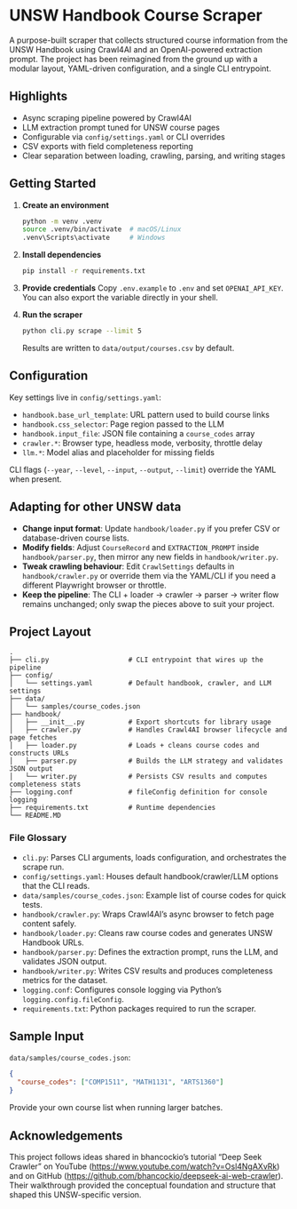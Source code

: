 # UNSW Handbook Course Scraper

A purpose-built scraper that collects structured course information from the UNSW Handbook using Crawl4AI and an OpenAI-powered extraction prompt. The project has been reimagined from the ground up with a modular layout, YAML-driven configuration, and a single CLI entrypoint.

## Highlights

- Async scraping pipeline powered by Crawl4AI
- LLM extraction prompt tuned for UNSW course pages
- Configurable via `config/settings.yaml` or CLI overrides
- CSV exports with field completeness reporting
- Clear separation between loading, crawling, parsing, and writing stages

## Getting Started

1. **Create an environment**
   ```bash
   python -m venv .venv
   source .venv/bin/activate  # macOS/Linux
   .venv\Scripts\activate     # Windows
   ```

2. **Install dependencies**
   ```bash
   pip install -r requirements.txt
   ```

3. **Provide credentials**
   Copy `.env.example` to `.env` and set `OPENAI_API_KEY`. You can also export the variable directly in your shell.

4. **Run the scraper**
   ```bash
   python cli.py scrape --limit 5
   ```
   Results are written to `data/output/courses.csv` by default.

## Configuration

Key settings live in `config/settings.yaml`:

- `handbook.base_url_template`: URL pattern used to build course links
- `handbook.css_selector`: Page region passed to the LLM
- `handbook.input_file`: JSON file containing a `course_codes` array
- `crawler.*`: Browser type, headless mode, verbosity, throttle delay
- `llm.*`: Model alias and placeholder for missing fields

CLI flags (`--year`, `--level`, `--input`, `--output`, `--limit`) override the YAML when present.

## Adapting for other UNSW data

- **Change input format**: Update `handbook/loader.py` if you prefer CSV or database-driven course lists.
- **Modify fields**: Adjust `CourseRecord` and `EXTRACTION_PROMPT` inside `handbook/parser.py`, then mirror any new fields in `handbook/writer.py`.
- **Tweak crawling behaviour**: Edit `CrawlSettings` defaults in `handbook/crawler.py` or override them via the YAML/CLI if you need a different Playwright browser or throttle.
- **Keep the pipeline**: The CLI + loader → crawler → parser → writer flow remains unchanged; only swap the pieces above to suit your project.

## Project Layout

```
.
├── cli.py                    # CLI entrypoint that wires up the pipeline
├── config/
│   └── settings.yaml         # Default handbook, crawler, and LLM settings
├── data/
│   └── samples/course_codes.json
├── handbook/
│   ├── __init__.py           # Export shortcuts for library usage
│   ├── crawler.py            # Handles Crawl4AI browser lifecycle and page fetches
│   ├── loader.py             # Loads + cleans course codes and constructs URLs
│   ├── parser.py             # Builds the LLM strategy and validates JSON output
│   └── writer.py             # Persists CSV results and computes completeness stats
├── logging.conf              # fileConfig definition for console logging
├── requirements.txt          # Runtime dependencies
└── README.MD
```

### File Glossary

- `cli.py`: Parses CLI arguments, loads configuration, and orchestrates the scrape run.
- `config/settings.yaml`: Houses default handbook/crawler/LLM options that the CLI reads.
- `data/samples/course_codes.json`: Example list of course codes for quick tests.
- `handbook/crawler.py`: Wraps Crawl4AI’s async browser to fetch page content safely.
- `handbook/loader.py`: Cleans raw course codes and generates UNSW Handbook URLs.
- `handbook/parser.py`: Defines the extraction prompt, runs the LLM, and validates JSON output.
- `handbook/writer.py`: Writes CSV results and produces completeness metrics for the dataset.
- `logging.conf`: Configures console logging via Python’s `logging.config.fileConfig`.
- `requirements.txt`: Python packages required to run the scraper.

## Sample Input

`data/samples/course_codes.json`:
```json
{
  "course_codes": ["COMP1511", "MATH1131", "ARTS1360"]
}
```
Provide your own course list when running larger batches.

## Acknowledgements

This project follows ideas shared in bhancockio’s tutorial “Deep Seek Crawler” on YouTube (https://www.youtube.com/watch?v=Osl4NgAXvRk) and on GitHub (https://github.com/bhancockio/deepseek-ai-web-crawler). Their walkthrough provided the conceptual foundation and structure that shaped this UNSW-specific version.